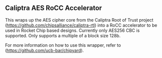 Caliptra AES RoCC Accelerator
-----------------------------

This wraps up the AES cipher core from the Caliptra Root of Trust project (https://github.com/chipsalliance/caliptra-rtl) into a RoCC accelerator to be used in Rocket Chip based designs.
Currently only AES256 CBC is supported. Only supports a multiple of a block size 128b.

For more information on how to use this wrapper, refer to (https://github.com/ucb-bar/chipyard).
